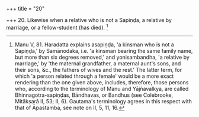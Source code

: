 +++
title = "20"

+++
20. Likewise when a relative who is not a Sapiṇḍa, a relative by marriage, or a fellow-student (has died). [^11] 


[^11]:  Manu V, 81. Haradatta explains asapiṇḍa, 'a kinsman who is not a Sapiṇḍa,' by Samānodaka, i.e. 'a kinsman bearing the same family name, but more than six degrees removed,' and yonisambandha, 'a relative by marriage,' by 'the maternal grandfather, a maternal aunt's sons, and their sons, &c., the fathers of wives and the rest.' The latter term, for which 'a person related through a female' would be a more exact rendering than the one given above, includes, therefore, those persons who, according to the terminology of Manu and Yājñavalkya, are called Bhinnagotra-sapiṇḍas, Bāndhavas, or Bandhus (see Colebrooke, Mitākṣarā II, 53; II, 6). Gautama's terminology agrees in this respect with that of Āpastamba, see note on II, 5, 11, 16.

